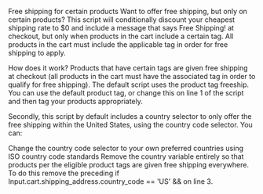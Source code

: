 Free shipping for certain products
Want to offer free shipping, but only on certain products? This script will conditionally discount your cheapest shipping rate to $0 and include a message that says Free Shipping! at checkout, but only when products in the cart include a certain tag. All products in the cart must include the applicable tag in order for free shipping to apply.

How does it work?
Products that have certain tags are given free shipping at checkout (all products in the cart must have the associated tag in order to qualify for free shipping). The default script uses the product tag freeship. You can use the default product tag, or change this on line 1 of the script and then tag your products appropriately.

Secondly, this script by default includes a country selector to only offer the free shipping within the United States, using the country code selector. You can:

Change the country code selector to your own preferred countries using ISO country code standards
Remove the country variable entirely so that products per the eligible product tags are given free shipping everywhere. To do this remove the preceding if Input.cart.shipping_address.country_code == 'US' &&  on line 3.
